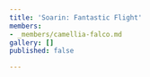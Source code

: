 ```yaml
---
title: 'Soarin: Fantastic Flight'
members:
- _members/camellia-falco.md
gallery: []
published: false

---
```

